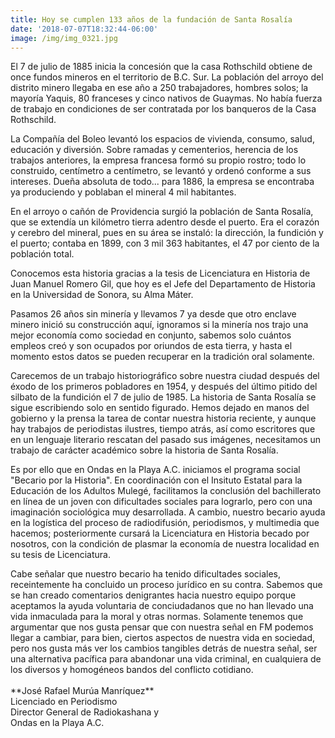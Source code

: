 ```yaml
---
title: Hoy se cumplen 133 años de la fundación de Santa Rosalía
date: '2018-07-07T18:32:44-06:00'
image: /img/img_0321.jpg
---
```

El 7 de julio de 1885 inicia la concesión que la casa Rothschild obtiene de once fundos mineros en el territorio de B.C. Sur. La población del arroyo del distrito minero llegaba en ese año a 250 trabajadores, hombres solos; la mayoría Yaquis, 80 franceses y cinco nativos de Guaymas. No había fuerza de trabajo en condiciones de ser contratada por  los banqueros de la Casa Rothschild.



La Compañía del Boleo levantó los espacios de vivienda, consumo, salud, educación y diversión. Sobre ramadas y cementerios, herencia de los trabajos anteriores, la empresa francesa formó su propio rostro; todo lo construido, centímetro a centímetro, se levantó y ordenó conforme a sus intereses. Dueña absoluta de todo... para 1886, la empresa se encontraba ya produciendo y poblaban el mineral 4 mil habitantes.



En el arroyo o cañón de Providencia surgió la población de Santa Rosalía, que se extendía un kilómetro tierra adentro desde el puerto. Era el corazón y cerebro del mineral, pues en su área se instaló: la dirección, la fundición y el puerto; contaba en 1899, con 3 mil 363 habitantes, el 47 por ciento de la población total.



Conocemos esta historia gracias a la tesis de Licenciatura en Historia de Juan Manuel Romero Gil, que hoy es el Jefe del Departamento de Historia en la Universidad de Sonora, su Alma Máter.



Pasamos 26 años sin minería y llevamos 7 ya desde que otro enclave minero inició su construcción aquí, ignoramos si la minería nos trajo una mejor economía como sociedad en conjunto, sabemos solo cuántos empleos creó y son ocupados por oriundos de esta tierra, y hasta el momento estos datos se pueden recuperar en la tradición oral solamente.



Carecemos de un trabajo historiográfico sobre nuestra ciudad después del éxodo de los primeros pobladores en 1954, y después del último pitido del silbato de la fundición el 7 de julio de 1985. La historia de Santa Rosalía se sigue escribiendo solo en sentido figurado. Hemos dejado en manos del gobierno y la prensa la tarea de contar nuestra historia reciente, y aunque hay trabajos de periodistas ilustres, tiempo atrás, así como escritores que en un lenguaje literario rescatan del pasado sus imágenes, necesitamos un trabajo de carácter académico sobre la historia de Santa Rosalía.



Es por ello que en Ondas en la Playa A.C. iniciamos el programa social "Becario por la Historia". En coordinación con el Insituto Estatal para la Educación de los Adultos Mulegé, facilitamos la conclusión del bachillerato en línea de un joven con dificultades sociales para lograrlo, pero con una imaginación sociológica muy desarrollada. A cambio, nuestro becario ayuda en la logística del proceso de radiodifusión, periodismos, y multimedia que hacemos; posteriormente cursará la Licenciatura en Historia becado por nosotros, con la condición de plasmar la economía de nuestra localidad en su tesis de Licenciatura.



Cabe señalar que nuestro becario ha tenido dificultades sociales, receintemente ha concluido un proceso jurídico en su contra. Sabemos que se han creado comentarios denigrantes hacia nuestro equipo porque aceptamos la ayuda voluntaria de conciudadanos que no han llevado una vida inmaculada para la moral y otras normas. Solamente tenemos que argumentar que nos gusta pensar que con nuestra señal en FM podemos llegar a cambiar, para bien, ciertos aspectos de nuestra vida en sociedad, pero nos gusta más ver los cambios tangibles detrás de nuestra señal, ser una alternativa pacífica para abandonar una vida criminal, en cualquiera de los diversos y homogéneos bandos del conflicto cotidiano. \
\
\*\*José Rafael Murúa Manríquez\*\* \
Licenciado en Periodismo \
Director General de Radiokashana y \
Ondas en la Playa A.C.

